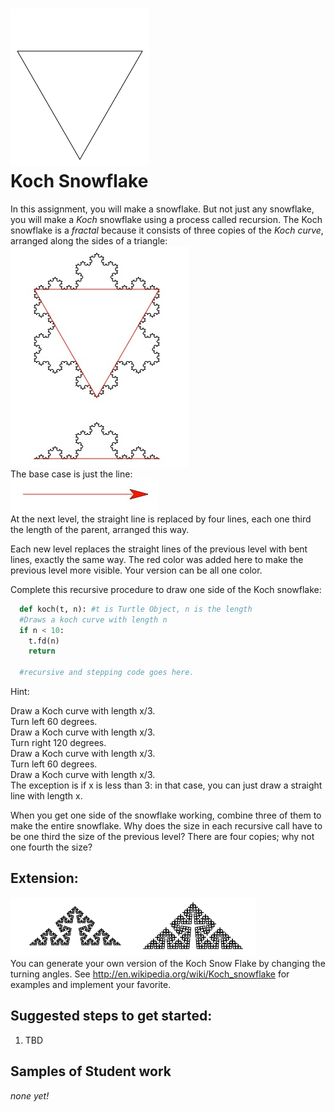 ![](kochflake.gif)   
Koch Snowflake
===============
In this assignment, you will  make a snowflake. But not just any snowflake, you will make a *Koch* snowflake using a process called recursion. The Koch snowflake is a *fractal* because it consists of three copies of the *Koch curve*, arranged along the sides of a triangle:   
![](KochSnowFlake2.PNG)   
The base case is just the line:   
![](KochSnowFlake3.PNG)   
At the next level, the straight line is replaced by four lines, each one third the length of the parent, arranged this way.

Each new level replaces the straight lines of the previous level with bent lines, exactly the same way.
The red color was added here to make the previous level more visible. Your version can be all one color.



Complete this recursive procedure to draw one side of the Koch snowflake:
```Python
  def koch(t, n): #t is Turtle Object, n is the length
  #Draws a koch curve with length n
  if n < 10:
    t.fd(n)
    return

  #recursive and stepping code goes here.
  ```


 
 
 
Hint:   

Draw a Koch curve with length x/3.   
Turn left 60 degrees.   
Draw a Koch curve with length x/3.   
Turn right 120 degrees.   
Draw a Koch curve with length x/3.   
Turn left 60 degrees.   
Draw a Koch curve with length x/3.   
The exception is if x is less than 3: in that case, you can just draw a straight line with length x.   



When you get one side of the snowflake working, combine three of them to make the entire snowflake. Why does the size in each recursive call have to be one third the size of the previous level? There are four copies; why not one fourth the size? 

Extension:
---------
![](KochCurve.PNG)   
You can generate your own version of the Koch Snow Flake by changing the turning angles. See http://en.wikipedia.org/wiki/Koch_snowflake for examples and implement your favorite.




Suggested steps to get started:
---------------------------------
1. TBD

Samples of Student work
-----------------------
*none yet!*
